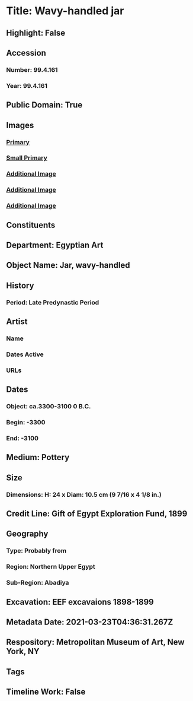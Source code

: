 # Title: Wavy-handled jar
## Highlight: False
## Accession
### Number: 99.4.161
### Year: 99.4.161
## Public Domain: True
## Images
### [Primary](https://images.metmuseum.org/CRDImages/eg/original/99.4.161_EGDP011299.jpg)
### [Small Primary](https://images.metmuseum.org/CRDImages/eg/web-large/99.4.161_EGDP011299.jpg)
### [Additional Image](https://images.metmuseum.org/CRDImages/eg/original/99.4.161_EGDP011300.jpg)
### [Additional Image](https://images.metmuseum.org/CRDImages/eg/original/99.4.161_EGDP011301.jpg)
### [Additional Image](https://images.metmuseum.org/CRDImages/eg/original/99.4.161_EGDP011302.jpg)
## Constituents
## Department: Egyptian Art
## Object Name: Jar, wavy-handled
## History
### Period: Late Predynastic Period
## Artist
### Name
### Dates Active
### URLs
## Dates
### Object: ca.3300-3100 0 B.C.
### Begin: -3300
### End: -3100
## Medium: Pottery
## Size
### Dimensions: H: 24 x Diam: 10.5 cm (9 7/16 x 4 1/8 in.)
## Credit Line: Gift of Egypt Exploration Fund, 1899
## Geography
### Type: Probably from
### Region: Northern Upper Egypt
### Sub-Region: Abadiya
## Excavation: EEF excavaions 1898-1899
## Metadata Date: 2021-03-23T04:36:31.267Z
## Respository: Metropolitan Museum of Art, New York, NY
## Tags
## Timeline Work: False